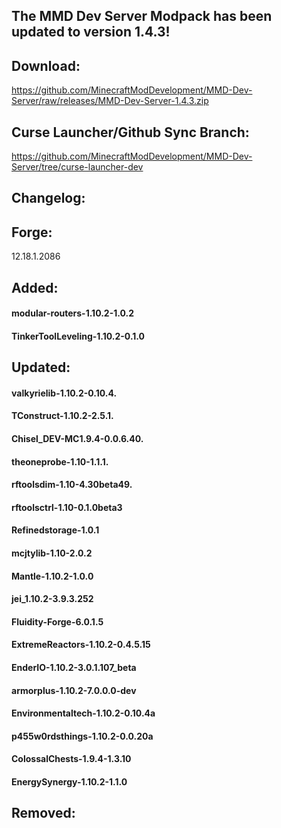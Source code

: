 ## The MMD Dev Server Modpack has been updated to version 1.4.3!

## Download: 
https://github.com/MinecraftModDevelopment/MMD-Dev-Server/raw/releases/MMD-Dev-Server-1.4.3.zip

## Curse Launcher/Github Sync Branch: 
https://github.com/MinecraftModDevelopment/MMD-Dev-Server/tree/curse-launcher-dev

## Changelog:

## Forge:
12.18.1.2086

## Added:
#### modular-routers-1.10.2-1.0.2
#### TinkerToolLeveling-1.10.2-0.1.0

## Updated:
#### valkyrielib-1.10.2-0.10.4.
#### TConstruct-1.10.2-2.5.1.
#### Chisel_DEV-MC1.9.4-0.0.6.40.
#### theoneprobe-1.10-1.1.1.
#### rftoolsdim-1.10-4.30beta49.
#### rftoolsctrl-1.10-0.1.0beta3
#### Refinedstorage-1.0.1
#### mcjtylib-1.10-2.0.2
#### Mantle-1.10.2-1.0.0
#### jei_1.10.2-3.9.3.252
#### Fluidity-Forge-6.0.1.5
#### ExtremeReactors-1.10.2-0.4.5.15
#### EnderIO-1.10.2-3.0.1.107_beta
#### armorplus-1.10.2-7.0.0.0-dev
#### Environmentaltech-1.10.2-0.10.4a
#### p455w0rdsthings-1.10.2-0.0.20a
#### ColossalChests-1.9.4-1.3.10
#### EnergySynergy-1.10.2-1.1.0


## Removed:

